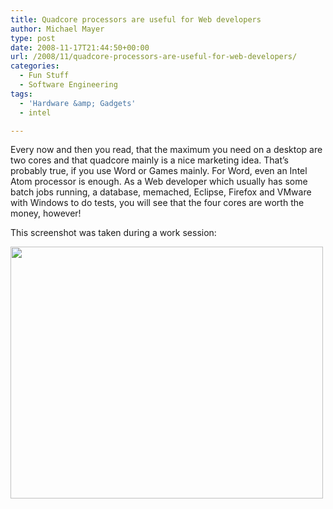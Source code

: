 ```yaml
---
title: Quadcore processors are useful for Web developers
author: Michael Mayer
type: post
date: 2008-11-17T21:44:50+00:00
url: /2008/11/quadcore-processors-are-useful-for-web-developers/
categories:
  - Fun Stuff
  - Software Engineering
tags:
  - 'Hardware &amp; Gadgets'
  - intel

---
```

Every now and then you read, that the maximum you need on a desktop are two cores and that quadcore mainly is a nice marketing idea. That&#8217;s probably true, if you use Word or Games mainly. For Word, even an Intel Atom processor is enough. As a Web developer which usually has some batch jobs running, a database, memached, Eclipse, Firefox and VMware with Windows to do tests, you will see that the four cores are worth the money, however!

This screenshot was taken during a work session:

[<img class="alignnone size-medium wp-image-969" title="screenshot-system-monitor" src="http://www.nulldevice.de/wp-content/uploads/2008/11/screenshot-system-monitor-500x403.png" alt="" width="500" height="403" srcset="/wp-content/uploads/2008/11/screenshot-system-monitor-500x403.png 500w, /wp-content/uploads/2008/11/screenshot-system-monitor.png 609w" sizes="(max-width: 500px) 100vw, 500px" />][1]

 [1]: http://www.nulldevice.de/wp-content/uploads/2008/11/screenshot-system-monitor.png